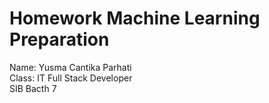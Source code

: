 # Homework Machine Learning Preparation
Name: Yusma Cantika Parhati <br>
Class: IT Full Stack Developer <br>
SIB Bacth 7
